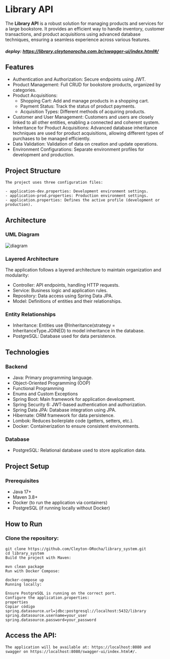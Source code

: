 # Library API
The <strong>Library API</strong> is a robust solution for managing products and services for a large bookstore. It provides an efficient way to handle inventory, customer transactions, and product acquisitions using advanced database techniques, ensuring a seamless experience across various features.
##### deploy: https://library.cleytonorocha.com.br/swagger-ui/index.html#/
## Features
- Authentication and Authorization: Secure endpoints using JWT.
- Product Management: Full CRUD for bookstore products, organized by categories.
- Product Acquisitions:
  - Shopping Cart: Add and manage products in a shopping cart.
  - Payment Status: Track the status of product payments.
  - Acquisition Types: Different methods of acquiring products.
- Customer and User Management: Customers and users are closely linked to all other entities, enabling a connected and coherent system.
- Inheritance for Product Acquisitions: Advanced database inheritance techniques are used for product acquisitions, allowing different types of purchases to be managed efficiently.
- Data Validation: Validation of data on creation and update operations.
- Environment Configurations: Separate environment profiles for development and production.

## Project Structure
    The project uses three configuration files:

    - application-dev.properties: Development environment settings.
    - application-prod.properties: Production environment settings.
    - application.properties: Defines the active profile (development or production).

## Architecture
### UML Diagram

![diagram](https://github.com/Cleyton-ORocha/library_system/assets/114354149/e3be5d62-cef4-4752-8094-2ca842386c0f)

### Layered Architecture
The application follows a layered architecture to maintain organization and modularity:

  - Controller: API endpoints, handling HTTP requests.
  - Service: Business logic and application rules.
  - Repository: Data access using Spring Data JPA.
  - Model: Definitions of entities and their relationships.
### Entity Relationships
    
  - Inheritance: Entities use @Inheritance(strategy = InheritanceType.JOINED) to model inheritance in the database.
  - PostgreSQL: Database used for data persistence.

## Technologies
### Backend
  - Java: Primary programming language.
  - Object-Oriented Programming (OOP)
  - Functional Programming
  - Enums and Custom Exceptions
  - Spring Boot: Main framework for application development.
  - Spring Security 6: JWT-based authentication and authorization.
  - Spring Data JPA: Database integration using JPA.
  - Hibernate: ORM framework for data persistence.
  - Lombok: Reduces boilerplate code (getters, setters, etc.).
  - Docker: Containerization to ensure consistent environments.
### Database
  - PostgreSQL: Relational database used to store application data.
## Project Setup
### Prerequisites
  - Java 17+
  - Maven 3.8+
  - Docker (to run the application via containers)
  - PostgreSQL (if running locally without Docker)
## How to Run
### Clone the repository:

    git clone https://github.com/Cleyton-ORocha/library_system.git
    cd library_system
    Build the project with Maven:

    mvn clean package
    Run with Docker Compose:

    docker-compose up
    Running locally:

    Ensure PostgreSQL is running on the correct port.
    Configure the application.properties:
    properties
    Copiar código
    spring.datasource.url=jdbc:postgresql://localhost:5432/library
    spring.datasource.username=your_user
    spring.datasource.password=your_password

## Access the API:

    The application will be available at: https://localhost:8080 and swagger on https://localhost:8080/swagger-ui/index.html#/.
